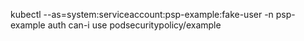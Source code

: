 kubectl --as=system:serviceaccount:psp-example:fake-user -n psp-example auth can-i use podsecuritypolicy/example
